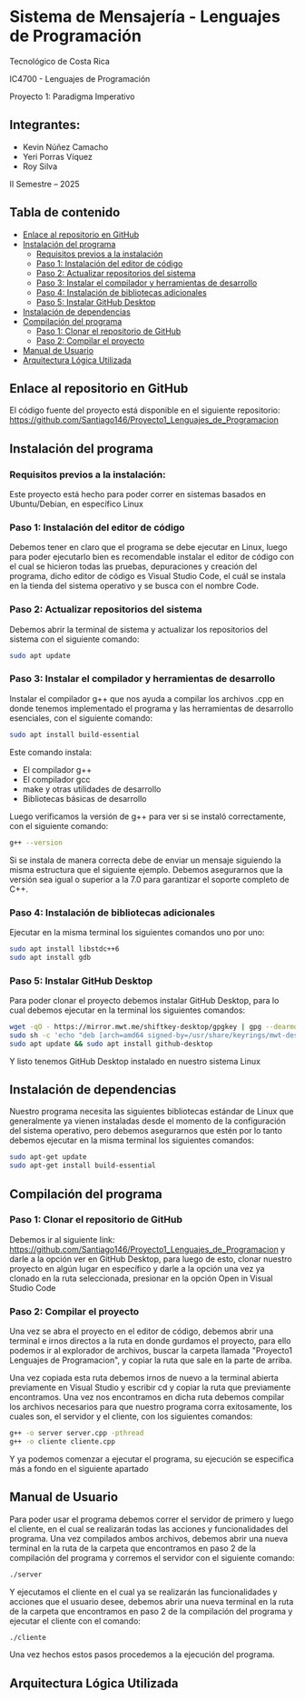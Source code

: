 # Sistema de Mensajería - Lenguajes de Programación

Tecnológico de Costa Rica

IC4700 - Lenguajes de Programación

Proyecto 1: Paradigma Imperativo

## Integrantes:

- Kevin Núñez Camacho 
- Yeri Porras Víquez 
- Roy Silva

II Semestre – 2025
 
## Tabla de contenido
- [Enlace al repositorio en GitHub](#enlace-al-repositorio-en-github)
- [Instalación del programa](#instalación-del-programa)
  - [Requisitos previos a la instalación](#requisitos-previos-a-la-instalación)
  - [Paso 1: Instalación del editor de código](#paso-1-instalación-del-editor-de-código)
  - [Paso 2: Actualizar repositorios del sistema](#paso-2-actualizar-repositorios-del-sistema)
  - [Paso 3: Instalar el compilador y herramientas de desarrollo](#paso-3-instalar-el-compilador-y-herramientas-de-desarrollo)
  - [Paso 4: Instalación de bibliotecas adicionales](#paso-4-instalación-de-bibliotecas-adicionales)
  - [Paso 5: Instalar GitHub Desktop](#paso-5-instalar-github-desktop)
- [Instalación de dependencias](#instalación-de-dependencias)
- [Compilación del programa](#compilación-del-programa)
  - [Paso 1: Clonar el repositorio de GitHub](#paso-1-clonar-el-repositorio-de-github)
  - [Paso 2: Compilar el proyecto](#paso-2-compilar-el-proyecto)
- [Manual de Usuario](#manual-de-usuario)
- [Arquitectura Lógica Utilizada](#arquitectura-lógica-utilizada)

## Enlace al repositorio en GitHub
El código fuente del proyecto está disponible en el siguiente repositorio: https://github.com/Santiago146/Proyecto1_Lenguajes_de_Programacion 

## Instalación del programa
### Requisitos previos a la instalación:
Este proyecto está hecho para poder correr en sistemas basados en Ubuntu/Debian, en específico Linux

### Paso 1: Instalación del editor de código
Debemos tener en claro que el programa se debe ejecutar en Linux, luego para poder ejecutarlo bien es recomendable instalar el editor de código con el cual se hicieron todas las pruebas, depuraciones y creación del programa, dicho editor de código es Visual Studio Code, el cuál se instala en la tienda del sistema operativo y se busca con el nombre Code.
 
### Paso 2: Actualizar repositorios del sistema
Debemos abrir la terminal de sistema y actualizar los repositorios del sistema con el siguiente comando:
```bash
sudo apt update
```

### Paso 3: Instalar el compilador y herramientas de desarrollo
Instalar el compilador g++ que nos ayuda a compilar los archivos .cpp en donde tenemos implementado el programa y las herramientas de desarrollo esenciales, con el siguiente comando:
```bash
sudo apt install build-essential
```

Este comando instala:
- El compilador g++
- El compilador gcc
- make y otras utilidades de desarrollo
- Bibliotecas básicas de desarrollo

Luego verificamos la versión de g++ para ver si se instaló correctamente, con el siguiente comando:
```bash
g++ --version
```

Si se instala de manera correcta debe de enviar un mensaje siguiendo la misma estructura que el siguiente ejemplo.
Debemos asegurarnos que la versión sea igual o superior a la 7.0 para garantizar el soporte completo de C++.

### Paso 4: Instalación de bibliotecas adicionales 
Ejecutar en la misma terminal los siguientes comandos uno por uno:
```bash
sudo apt install libstdc++6
sudo apt install gdb
```

### Paso 5: Instalar GitHub Desktop 
Para poder clonar el proyecto debemos instalar GitHub Desktop, para lo cual debemos ejecutar en la terminal los siguientes comandos:
```bash
wget -qO - https://mirror.mwt.me/shiftkey-desktop/gpgkey | gpg --dearmor | sudo tee /usr/share/keyrings/mwt-desktop.gpg > /dev/null
sudo sh -c 'echo "deb [arch=amd64 signed-by=/usr/share/keyrings/mwt-desktop.gpg] https://mirror.mwt.me/shiftkey-desktop/deb/ any main" > /etc/apt/sources.list.d/mwt-desktop.list'
sudo apt update && sudo apt install github-desktop
```

Y listo tenemos GitHub Desktop instalado en nuestro sistema Linux

## Instalación de dependencias
Nuestro programa necesita las siguientes bibliotecas estándar de Linux que generalmente ya vienen instaladas desde el momento de la configuración del sistema operativo, pero debemos asegurarnos que estén por lo tanto debemos ejecutar en la misma terminal los siguientes comandos:
```bash
sudo apt-get update
sudo apt-get install build-essential
```

## Compilación del programa
### Paso 1: Clonar el repositorio de GitHub 
Debemos ir al siguiente link:
https://github.com/Santiago146/Proyecto1_Lenguajes_de_Programacion 
y darle a la opción ver en GitHub Desktop, para luego de esto, clonar nuestro proyecto en algún lugar en específico y darle a la opción una vez ya clonado en la ruta seleccionada, presionar en la opción Open in Visual Studio Code

### Paso 2: Compilar el proyecto
Una vez se abra el proyecto en el editor de código, debemos abrir una terminal e irnos directos a la ruta en donde gurdamos el proyecto, para ello podemos ir al explorador de archivos, buscar la carpeta llamada "Proyecto1 Lenguajes de Programacion", y copiar la ruta que sale en la parte de arriba.

Una vez copiada esta ruta debemos irnos de nuevo a la terminal abierta previamente en Visual Studio y escribir cd y copiar la ruta que previamente encontramos.
Una vez nos encontramos en dicha ruta debemos compilar los archivos necesarios para que nuestro programa corra exitosamente, los cuales son, el servidor y el cliente, con los siguientes comandos:
```bash
g++ -o server server.cpp -pthread
g++ -o cliente cliente.cpp
```

Y ya podemos comenzar a ejecutar el programa, su ejecución se especifica más a fondo en el siguiente apartado

## Manual de Usuario
Para poder usar el programa debemos correr el servidor de primero y luego el cliente, en el cual se realizarán todas las acciones y funcionalidades del programa.
Una vez compilados ambos archivos, debemos abrir una nueva terminal en la ruta de la carpeta que encontramos en paso 2 de la compilación del programa y corremos el servidor con el siguiente comando:
```bash
./server
```

Y ejecutamos el cliente en el cual ya se realizarán las funcionalidades y acciones que el usuario desee, debemos abrir una nueva terminal en la ruta de la carpeta que encontramos en paso 2 de la compilación del programa y ejecutar el cliente con el comando:
```bash
./cliente
```

Una vez hechos estos pasos procedemos a la ejecución del programa.

## Arquitectura Lógica Utilizada
